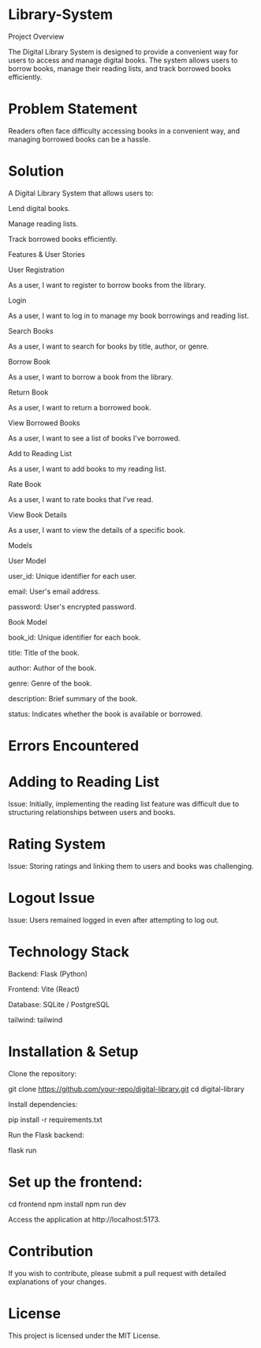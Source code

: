 # Library-System
Project Overview

The Digital Library System is designed to provide a convenient way for users to access and manage digital books. The system allows users to borrow books, manage their reading lists, and track borrowed books efficiently.

# Problem Statement

Readers often face difficulty accessing books in a convenient way, and managing borrowed books can be a hassle.

# Solution

A Digital Library System that allows users to:

Lend digital books.

Manage reading lists.

Track borrowed books efficiently.

Features & User Stories

User Registration

As a user, I want to register to borrow books from the library.

Login

As a user, I want to log in to manage my book borrowings and reading list.

Search Books

As a user, I want to search for books by title, author, or genre.

Borrow Book

As a user, I want to borrow a book from the library.

Return Book

As a user, I want to return a borrowed book.

View Borrowed Books

As a user, I want to see a list of books I've borrowed.

Add to Reading List

As a user, I want to add books to my reading list.

Rate Book

As a user, I want to rate books that I’ve read.

View Book Details

As a user, I want to view the details of a specific book.

Models

User Model

user_id: Unique identifier for each user.

email: User's email address.

password: User's encrypted password.

Book Model

book_id: Unique identifier for each book.

title: Title of the book.

author: Author of the book.

genre: Genre of the book.

description: Brief summary of the book.

status: Indicates whether the book is available or borrowed.

 # Errors Encountered

# Adding to Reading List

Issue: Initially, implementing the reading list feature was difficult due to structuring relationships between users and books.

# Rating System

Issue: Storing ratings and linking them to users and books was challenging.

# Logout Issue

Issue: Users remained logged in even after attempting to log out.

# Technology Stack

Backend: Flask (Python)

Frontend: Vite (React)

Database: SQLite / PostgreSQL

tailwind: tailwind 

 # Installation & Setup

Clone the repository:

git clone https://github.com/your-repo/digital-library.git
cd digital-library

Install dependencies:

pip install -r requirements.txt

Run the Flask backend:

flask run

# Set up the frontend:

cd frontend
npm install
npm run dev

Access the application at http://localhost:5173.

# Contribution

If you wish to contribute, please submit a pull request with detailed explanations of your changes.

# License

This project is licensed under the MIT License.

